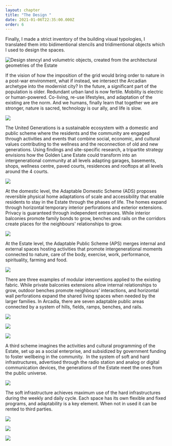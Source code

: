 ```yaml
---
layout: chapter
title: "The Design "
date: 2021-01-06T22:35:00.000Z
order: 6
---
```

Finally, I made a strict inventory of the building visual typologies, I translated them into bidimentional stencils and tridimentional objects which I used to design the spaces.

![Design stencyl and volumetric objects, created from the architectural geometries of the Estate](/assets/uploads/the-united-generations_2020_table.jpg "Design stencyl and volumetric objects, created from the architectural geometries of the Estate")

 If the vision of how the imposition of the grid would bring order to nature in a post-war environment, what if instead, we intersect the Arcadian archetype into the modernist city? In the future, a significant part of the population is older. Redundant urban land is now fertile. Mobility is electric or human-powered. Co-living, re-use lifestyles, and adaptation of the existing are the norm. And we humans, finally learn that together we are stronger, nature is sacred, technology is our ally, and life is slow.

![](/assets/uploads/hills-diagram.jpg)

The United Generations is a sustainable ecosystem with a domestic and public scheme where the residents and the community are engaged through activities and events that combine social, economic, and cultural values contributing to the wellness and the reconnection of old and new generations. Using findings and site-specific research, a tripartite strategy envisions how the Golden Lane Estate could transform into an intergenerational community at all levels adapting garages, basements, shops, wellness centre, paved courts, residences and rooftops at all levels around the 4 courts. 

![](/assets/uploads/ug-scheme.jpg)

At the domestic level, the Adaptable Domestic Scheme (ADS) proposes reversible physical home adaptations of scale and accessibility that enable residents to stay in the Estate through the phases of life. The homes expand through horizontal temporary interior perforations and exterior extensions. Privacy is guaranteed through independent entrances. While interior balconies promote family bonds to grow, benches and rails on the corridors create places for the neighbours' relationships to grow.

![](/assets/uploads/the-united-generations_2020_scheme-diagrams.jpg)

At the Estate level, the Adaptable Public Scheme (APS) merges internal and external spaces hosting activities that promote intergenerational moments connected to nature, care of the body, exercise, work, performance, spirituality, farming and food.

![](/assets/uploads/the-united-generations_2020_scheme-diagrams2.jpg)

There are three examples of modular interventions applied to the existing fabric. While private balconies extensions allow internal relationships to grow, outdoor benches promote neighbours’ interactions, and horizontal wall perforations expand the shared living spaces when needed by the larger families. In Arcadia, there are seven adaptable public areas connected by a system of hills, fields, ramps, benches, and rails.

![](/assets/uploads/the-united-generations_2020_portfolio2.jpg)

![](/assets/uploads/the-united-generations_2020_portfolio22.jpg)

![](/assets/uploads/the-united-generations_2020_portfolio23.jpg)

A third scheme imagines the activities and cultural programming of the Estate, set up as a social enterprise, and subsidized by government funding to foster wellbeing in the community.  In the system of soft and hard infrastructures, advertised through the radio station and analog or digital communication devices, the generations of the Estate meet the ones from the public universe.

![](/assets/uploads/the-united-generations_2020-diagrams3.jpg)

The soft infrastructure achieves maximum use of the hard infrastructures during the weekly and daily cycle. Each space has its own flexible and fixed programs, and adaptability is a key element. When not in used it can be rented to third parties.

![](/assets/uploads/ug-activity-diagram.jpg)

![](/assets/uploads/the-united-generations_2020-diagrams4.jpg)

![](/assets/uploads/the-united-generations_2020-diagrams5.jpg)